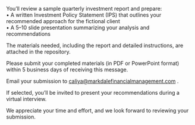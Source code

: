 You’ll review a sample quarterly investment report and prepare:
<br>
• A written Investment Policy Statement (IPS) that outlines your recommended approach for the fictional client <br>
• A 5–10 slide presentation summarizing your analysis and recommendations <br>

The materials needed, including the report and detailed instructions, are attached in the repository.

Please submit your completed materials (in PDF or PowerPoint format) within 5 business days of receiving this message.

Email your submission to caliya@markdalefinancialmanagement.com
.

If selected, you’ll be invited to present your recommendations during a virtual interview.

We appreciate your time and effort, and we look forward to reviewing your submission.
